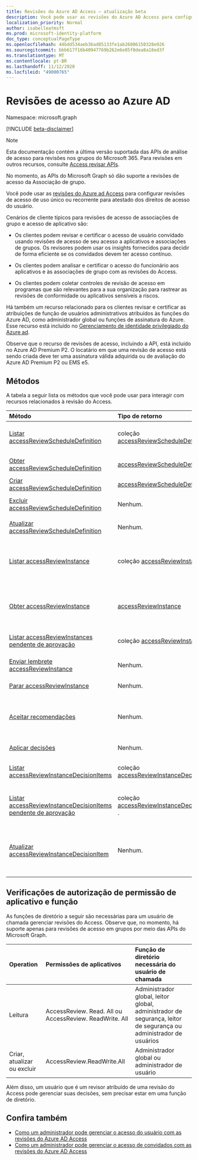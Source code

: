 ```yaml
---
title: Revisões do Azure AD Access – atualização beta
description: Você pode usar as revisões do Azure AD Access para configurar revisões de acesso de uso único ou recorrente para atestado dos direitos de acesso do usuário. Esta documentação serve para a 2ª versão das APIs.
localization_priority: Normal
author: isabelleatmsft
ms.prod: microsoft-identity-platform
doc_type: conceptualPageType
ms.openlocfilehash: 44bdd534aeb36ad85133fe1ab26006150328e926
ms.sourcegitcommit: bbb617f16b40947769b262e6e85f0dea8a18ed3f
ms.translationtype: MT
ms.contentlocale: pt-BR
ms.lasthandoff: 11/12/2020
ms.locfileid: "49000765"
---
```

# <a name="azure-ad-access-reviews"></a>Revisões de acesso ao Azure AD

Namespace: microsoft.graph

[!INCLUDE [beta-disclaimer](../../includes/beta-disclaimer.md)]

>[!NOTE]
>Esta documentação contém a última versão suportada das APIs de análise de acesso para revisões nos grupos do Microsoft 365. Para revisões em outros recursos, consulte [Access revisar APIs](accessreviews-root.md).
>
>No momento, as APIs do Microsoft Graph só dão suporte a revisões de acesso da Associação de grupo.

Você pode usar as [revisões do Azure ad Access](/azure/active-directory/active-directory-azure-ad-controls-access-reviews-overview) para configurar revisões de acesso de uso único ou recorrente para atestado dos direitos de acesso do usuário.

Cenários de cliente típicos para revisões de acesso de associações de grupo e acesso de aplicativo são:

- Os clientes podem revisar e certificar o acesso de usuário convidado usando revisões de acesso de seu acesso a aplicativos e associações de grupos. Os revisores podem usar os insights fornecidos para decidir de forma eficiente se os convidados devem ter acesso contínuo.

- Os clientes podem analisar e certificar o acesso do funcionário aos aplicativos e às associações de grupo com as revisões do Access.

- Os clientes podem coletar controles de revisão de acesso em programas que são relevantes para a sua organização para rastrear as revisões de conformidade ou aplicativos sensíveis a riscos.

Há também um recurso relacionado para os clientes revisar e certificar as atribuições de função de usuários administrativos atribuídos às funções do Azure AD, como administrador global ou funções de assinatura do Azure.  Esse recurso está incluído no [Gerenciamento de identidade privilegiado do Azure ad](privilegedidentitymanagement-root.md).

Observe que o recurso de revisões de acesso, incluindo a API, está incluído no Azure AD Premium P2.  O locatário em que uma revisão de acesso está sendo criada deve ter uma assinatura válida adquirida ou de avaliação do Azure AD Premium P2 ou EMS e5.


## <a name="methods"></a>Métodos

A tabela a seguir lista os métodos que você pode usar para interagir com recursos relacionados à revisão do Access.

| Método           | Tipo de retorno    |Descrição|
|:---------------|:--------|:----------|
|[Listar accessReviewScheduleDefinition](../api/accessreviewscheduledefinition-list.md) | coleção [accessReviewScheduleDefinition](accessreviewscheduledefinition.md) | Lista cada `accessReviewScheduleDefinition` . Não inclui instâncias associadas `accessReviewInstance` em listagens. |
|[Obter accessReviewScheduleDefinition](../api/accessreviewscheduledefinition-get.md) | [accessReviewScheduleDefinition](accessreviewscheduledefinition.md) | Obtenha um `accessReviewScheduleDefinition` com uma ID especificada. |
|[Criar accessReviewScheduleDefinition](../api/accessreviewscheduledefinition-create.md) | [accessReviewScheduleDefinition](accessreviewscheduledefinition.md) | Criar uma página `accessReviewScheduleDefinition`. |
|[Excluir accessReviewScheduleDefinition](../api/accessreviewscheduledefinition-delete.md) | Nenhum. | Excluir um `accessReviewScheduleDefinition` com uma ID especificada. |
|[Atualizar accessReviewScheduleDefinition](../api/accessreviewscheduledefinition-update.md) | Nenhum. | Atualize as propriedades de um `accessReviewScheduleDefinition` com uma ID especificada. |
|[Listar accessReviewInstance](../api/accessreviewinstance-list.md) | coleção [accessReviewInstance](accessreviewinstance.md) | Lista cada `accessReviewInstance` um específico `accessReviewScheduleDefinition` . Não inclui s associados `accessReviewInstanceDecisionItem` em listagens. |
|[Obter accessReviewInstance](../api/accessreviewinstance-get.md) | [accessReviewInstance](accessreviewinstance.md) | Retorna `accessReviewInstance` para um `accessReviewScheduleDefinition` . Não inclui s associados `accessReviewInstanceDecisionItem` no objeto. |
|[Listar accessReviewInstances pendente de aprovação](../api/accessreviewinstance-pendingaccessreviewinstances.md) | coleção [accessReviewInstance](accessreviewinstance.md) . | Obtenha todas as `accessReviewInstance` atribuições para o usuário de chamada. |
|[Enviar lembrete accessReviewInstance](../api/accessreviewinstance-sendreminder.md) | Nenhum. | Envie um lembrete para os revisores de um `accessReviewInstance` . |
|[Parar accessReviewInstance](../api/accessreviewinstance-stop.md) | Nenhum. | Interromper manualmente um `accessReviewInstance` . |
|[Aceitar recomendações](../api/accessreviewinstance-acceptrecommendations.md) | Nenhum. | Permite que o usuário de chamada aceite a recomendação de decisão para cada não revisado `accessReviewInstanceDecisionItem` que é o revisor para um específico `accessReviewInstance` . |
|[Aplicar decisões](../api/accessreviewinstance-applydecisions.md) | Nenhum. | Aplicar manualmente a decisão em um `accessReviewInstance` . |
|[Listar accessReviewInstanceDecisionItems](../api/accessreviewinstancedecisionitem-list.md) | coleção [accessReviewInstanceDecisionItem](accessreviewinstancedecisionitem.md) | Lista cada `accessReviewInstanceDecisionItem` um específico `accessReviewInstance` . |
|[Listar accessReviewInstanceDecisionItems pendente de aprovação](../api/accessreviewinstancedecisionitem-listpendingapproval.md) | coleção [accessReviewInstanceDecisionItem](accessreviewinstancedecisionitem.md) . | Obtenha todos os `accessReviewInstanceDecisionItems` atribuídos ao usuário de chamada, para um específico `accessReviewInstance` . |
|[Atualizar accessReviewInstanceDecisionItem](../api/accessreviewinstancedecisionitem-update.md) | Nenhum. | Para qualquer `accessReviewInstanceDecisionItems` um dos quais o usuário de chamada tenha atribuído um revisor, o usuário de chamada pode gravar uma decisão corrigindo o objeto de decisão. |

## <a name="role-and-application-permission-authorization-checks"></a>Verificações de autorização de permissão de aplicativo e função

As funções de diretório a seguir são necessárias para um usuário de chamada gerenciar revisões do Access. Observe que, no momento, há suporte apenas para revisões de acesso em grupos por meio das APIs do Microsoft Graph.

| Operation | Permissões de aplicativos | Função de diretório necessária do usuário de chamada |
|:------------------|:------------|:--------------------------------------------|
| Leitura | AccessReview. Read. All ou AccessReview. ReadWrite. All | Administrador global, leitor global, administrador de segurança, leitor de segurança ou administrador de usuários |
| Criar, atualizar ou excluir | AccessReview.ReadWrite.All | Administrador global ou administrador de usuário |

Além disso, um usuário que é um revisor atribuído de uma revisão do Access pode gerenciar suas decisões, sem precisar estar em uma função de diretório.

## <a name="see-also"></a>Confira também

- [Como um administrador pode gerenciar o acesso do usuário com as revisões do Azure AD Access](/azure/active-directory/active-directory-azure-ad-controls-manage-user-access-with-access-reviews)
- [Como um administrador pode gerenciar o acesso de convidados com as revisões do Azure AD Access](/azure/active-directory/active-directory-azure-ad-controls-manage-guest-access-with-access-reviews)


<!--
{
  "type": "#page.annotation",
  "description": "Service root",
  "keywords": "",
  "section": "documentation",
  "tocPath": "",
  "suppressions": []
}
-->


